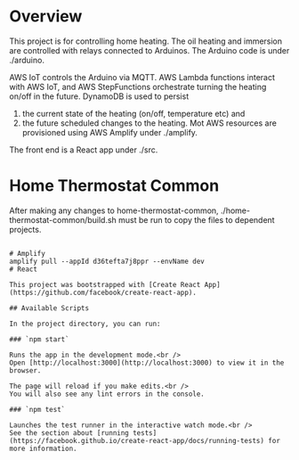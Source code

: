 # Overview
This project is for controlling home heating. The oil heating and immersion are controlled with relays connected to Arduinos.
The Arduino code is under ./arduino. 

AWS IoT controls the Arduino via MQTT. AWS Lambda functions interact with AWS IoT, and AWS StepFunctions
orchestrate turning the heating on/off in the future. DynamoDB is used to persist 
1) the current state of the heating (on/off, temperature etc) and
2) the future scheduled changes to the heating.
Mot AWS resources are provisioned using AWS Amplify under ./amplify.

The front end is a React app under ./src.

# Home Thermostat Common
After making any changes to home-thermostat-common, ./home-thermostat-common/build.sh must be run to copy the files to 
dependent projects.
```

# Amplify
amplify pull --appId d36tefta7j8ppr --envName dev
# React

This project was bootstrapped with [Create React App](https://github.com/facebook/create-react-app).

## Available Scripts

In the project directory, you can run:

### `npm start`

Runs the app in the development mode.<br />
Open [http://localhost:3000](http://localhost:3000) to view it in the browser.

The page will reload if you make edits.<br />
You will also see any lint errors in the console.

### `npm test`

Launches the test runner in the interactive watch mode.<br />
See the section about [running tests](https://facebook.github.io/create-react-app/docs/running-tests) for more information.
